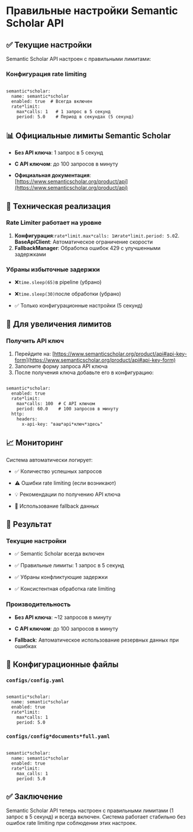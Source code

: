 # Правильные настройки Semantic Scholar API

## ✅ Текущие настройки

Semantic Scholar API настроен с правильными лимитами:

### Конфигурация rate limiting

```

semantic*scholar:
  name: semantic*scholar
  enabled: true  # Всегда включен
  rate*limit:
    max*calls: 1   # 1 запрос в 5 секунд
    period: 5.0    # Период в секундах (5 секунд)

```

## 📊 Официальные лимиты Semantic Scholar

- **Без API ключа**: 1 запрос в 5 секунд

- **С API ключом**: до 100 запросов в минуту

- **Официальная документация**: [https://www.semanticscholar.org/product/api](https://www.semanticscholar.org/product/api)

## 🔧 Техническая реализация

### Rate Limiter работает на уровне

1. **Конфигурация**:`rate*limit.max*calls: 1`и`rate*limit.period: 5.0`2. **BaseApiClient**:
Автоматическое ограничение скорости
2. **FallbackManager**: Обработка ошибок 429 с улучшенными задержками

### Убраны избыточные задержки

- ❌`time.sleep(65)`в pipeline (убрано)

- ❌`time.sleep(30)`после обработки (убрано)

- ✅ Только конфигурационные настройки (5 секунд)

## 🚀 Для увеличения лимитов

### Получить API ключ

1. Перейдите на:
[https://www.semanticscholar.org/product/api#api-key-form](https://www.semanticscholar.org/product/api#api-key-form)
2. Заполните форму запроса API ключа
3. После получения ключа добавьте его в конфигурацию:

```

semantic*scholar:
  enabled: true
  rate*limit:
    max*calls: 100  # С API ключом
    period: 60.0    # 100 запросов в минуту
  http:
    headers:
      x-api-key: "ваш*api*ключ*здесь"

```

## 📈 Мониторинг

Система автоматически логирует:

- ✅ Количество успешных запросов

- ⚠️ Ошибки rate limiting (если возникают)

- 💡 Рекомендации по получению API ключа

- 🔄 Использование fallback данных

## 🎯 Результат

### Текущие настройки

- ✅ Semantic Scholar всегда включен

- ✅ Правильные лимиты: 1 запрос в 5 секунд

- ✅ Убраны конфликтующие задержки

- ✅ Консистентная обработка rate limiting

### Производительность

- **Без API ключа**: ~12 запросов в минуту

- **С API ключом**: до 100 запросов в минуту

- **Fallback**: Автоматическое использование резервных данных при ошибках

## 🔧 Конфигурационные файлы

### `configs/config.yaml`

```

semantic*scholar:
  name: semantic*scholar
  enabled: true
  rate*limit:
    max*calls: 1
    period: 5.0

```

### `configs/config*documents*full.yaml`

```

semantic*scholar:
  name: semantic*scholar
  enabled: true
  rate*limit:
    max_calls: 1
    period: 5.0

```

## ✅ Заключение

Semantic Scholar API теперь настроен с правильными лимитами (1 запрос в 5
секунд) и всегда включен. Система работает стабильно без ошибок rate limiting
при соблюдении этих настроек.

